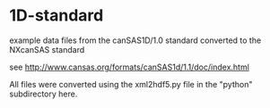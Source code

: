 # 1D-standard
example data files from the canSAS1D/1.0 standard converted to the NXcanSAS standard

see http://www.cansas.org/formats/canSAS1d/1.1/doc/index.html

All files were converted using the xml2hdf5.py file in the "python" subdirectory here.
